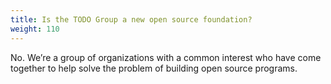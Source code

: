 ```yaml
---
title: Is the TODO Group a new open source foundation?
weight: 110
---
```


No. We’re a group of organizations with a common interest who have come together to help solve the problem of building open source programs.